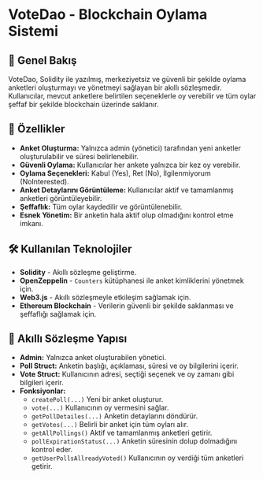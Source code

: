 # VoteDao - Blockchain Oylama Sistemi

## 📌 Genel Bakış
VoteDao, Solidity ile yazılmış, merkeziyetsiz ve güvenli bir şekilde oylama anketleri oluşturmayı ve yönetmeyi sağlayan bir akıllı sözleşmedir. Kullanıcılar, mevcut anketlere belirtilen seçeneklerle oy verebilir ve tüm oylar şeffaf bir şekilde blockchain üzerinde saklanır.

## 🚀 Özellikler
- **Anket Oluşturma:** Yalnızca admin (yönetici) tarafından yeni anketler oluşturulabilir ve süresi belirlenebilir.
- **Güvenli Oylama:** Kullanıcılar her ankete yalnızca bir kez oy verebilir.
- **Oylama Seçenekleri:** Kabul (Yes), Ret (No), İlgilenmiyorum (NoInterested).
- **Anket Detaylarını Görüntüleme:** Kullanıcılar aktif ve tamamlanmış anketleri görüntüleyebilir.
- **Şeffaflık:** Tüm oylar kaydedilir ve görüntülenebilir.
- **Esnek Yönetim:** Bir anketin hala aktif olup olmadığını kontrol etme imkanı.

## 🛠️ Kullanılan Teknolojiler
- **Solidity** - Akıllı sözleşme geliştirme.
- **OpenZeppelin** - `Counters` kütüphanesi ile anket kimliklerini yönetmek için.
- **Web3.js** - Akıllı sözleşmeyle etkileşim sağlamak için.
- **Ethereum Blockchain** - Verilerin güvenli bir şekilde saklanması ve şeffaflığı sağlamak için.

## 📜 Akıllı Sözleşme Yapısı
- **Admin:** Yalnızca anket oluşturabilen yönetici.
- **Poll Struct:** Anketin başlığı, açıklaması, süresi ve oy bilgilerini içerir.
- **Vote Struct:** Kullanıcının adresi, seçtiği seçenek ve oy zamanı gibi bilgileri içerir.
- **Fonksiyonlar:**
  - `createPoll(...)` Yeni bir anket oluşturur.
  - `vote(...)` Kullanıcının oy vermesini sağlar.
  - `getPollDetailes(...)` Anketin detaylarını döndürür.
  - `getVotes(...)` Belirli bir anket için tüm oyları alır.
  - `getAllPollings()` Aktif ve tamamlanmış anketleri getirir.
  - `pollExpirationStatus(...)` Anketin süresinin dolup dolmadığını kontrol eder.
  - `getUserPollsAllreadyVoted()` Kullanıcının oy verdiği tüm anketleri getirir.



